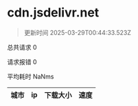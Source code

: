 
  # cdn.jsdelivr.net

  > 更新时间 2025-03-29T00:44:33.523Z
  
  总共请求 0

  请求报错 0

  平均耗时 NaNms

|城市|ip|下载大小|速度|
|-----|----------|---|---|

  